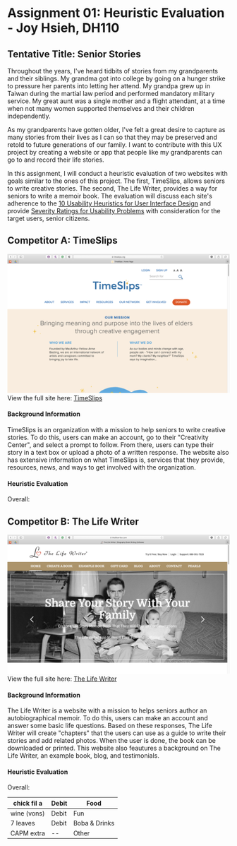 # Assignment 01: Heuristic Evaluation - Joy Hsieh, DH110
## Tentative Title: Senior Stories
Throughout the years, I've heard tidbits of stories from my grandparents and their siblings. My grandma got into college by going on a hunger strike to pressure her parents into letting her attend. My grandpa grew up in Taiwan during the martial law period and performed mandatory military service. My great aunt was a single mother and a flight attendant, at a time when not many women supported themselves and their children independently.

As my grandparents have gotten older, I've felt a great desire to capture as many stories from their lives as I can so that they may be preserved and retold to future generations of our family. I want to contribute with this UX project by creating a website or app that people like my grandparents can go to and record their life stories.

In this assignment, I will conduct a heuristic evaluation of two websites with goals similar to the ones of this project. The first, TimeSlips, allows seniors to write creative stories. The second, The Life Writer, provides a way for seniors to write a memoir book. The evaluation will discuss each site's adherence to the [10 Usability Heuristics for User Interface Design](https://www.nngroup.com/articles/ten-usability-heuristics/) and provide [Severity Ratings for Usability Problems](https://www.nngroup.com/articles/how-to-rate-the-severity-of-usability-problems/) with consideration for the target users, senior citizens.


## Competitor A: TimeSlips
![TimeSlips homepage](timeslips-screenshot.png)
View the full site here: [TimeSlips](http://timeslips.org)
#### Background Information
TimeSlips is an organization with a mission to help seniors to write creative stories. To do this, users can make an account, go to their "Creativity Center", and select a prompt to follow. From there, users can type their story in a text box or upload a photo of a written response. The website also has extensive information on what TimeSlips is, services that they provide, resources, news, and ways to get involved with the organization.
#### Heuristic Evaluation
Overall:


## Competitor B: The Life Writer
![TheLifeWriter homepage](TheLifeWriter-screenshot.png)
View the full site here: [The Life Writer](https://www.thelifewriter.com)
#### Background Information
The Life Writer is a website with a mission to helps seniors author an autobiographical memoir. To do this, users can make an account and answer some basic life questions. Based on these responses, The Life Writer will create "chapters" that the users can use as a guide to write their stories and add related photos. When the user is done, the book can be downloaded or printed. This website also feautures a background on The Life Writer, an example book, blog, and testimonials.
#### Heuristic Evaluation
Overall:

| chick fil a | Debit | Food          |
|-------------|-------|---------------|
| wine (vons) | Debit | Fun           |
| 7 leaves    | Debit | Boba & Drinks |
| CAPM extra  | --    | Other         |

